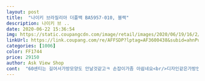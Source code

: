```yaml
---
layout: post 
title:  "나이키 브라질리아 더플백 BA5957-010, 블랙" 
description: 나이키 브 ..
date: 2020-06-22 15:36:54 
img: https://static.coupangcdn.com/image/retail/images/2020/06/19/16/2/2bff3bf8-2968-49a1-a910-aa1f2192eb3a.jpg 
linkUrl: https://link.coupang.com/re/AFFSDP?lptag=AF3600438&subid=ahnPublicAsk&pageKey=1722033852&itemId=2931035113&vendorItemId=5393799517&traceid=V0-113-1b350fc9ccd6dc30 
categories: [1006] 
color: FF1744 
price: 29150 
author: Ask View Shop 
cont:  "60센티는 길어서가방모양도 안날것같고ㅋ 손잡이가좀 아쉽네요<br/>디자인같은가방인데 조금씩 사이즈차이에 고민엄청햇어요 어떤평은 넘크다고하고 고민하다 50센티로결정햇어요.<br/> 아들 긱사보낼때 옷가지.<br/>수건등등 딱맞는것같아요<br/>생각햇던거보다 사이즈가 조금더 큰거같아요 신발도 따로 넣을수잇구 좋아요 잘쓸께요^^<br/>진짜 그냥 최고라는 말 밖엔.<br/>.<br/>아주 좋아요<br/>" 
---
```

